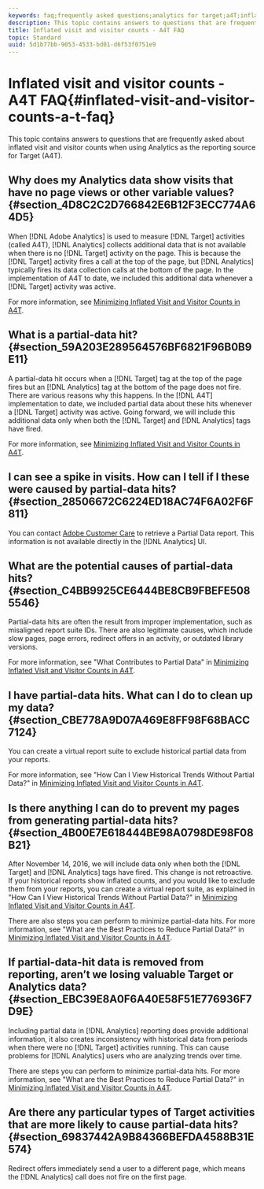 ```yaml
---
keywords: faq;frequently asked questions;analytics for target;a4T;inflated;visit;visitor;partial hit;orphaned;orphan;partial-hit
description: This topic contains answers to questions that are frequently asked about inflated visit and visitor counts when using Analytics as the reporting source for Target (A4T).
title: Inflated visit and visitor counts - A4T FAQ
topic: Standard
uuid: 5d1b77bb-9053-4533-bd01-d6f53f0751e9
---
```


# Inflated visit and visitor counts - A4T FAQ{#inflated-visit-and-visitor-counts-a-t-faq}

This topic contains answers to questions that are frequently asked about inflated visit and visitor counts when using Analytics as the reporting source for Target (A4T).

## Why does my Analytics data show visits that have no page views or other variable values? {#section_4D8C2C2D766842E6B12F3ECC774A64D5}

When [!DNL Adobe Analytics] is used to measure [!DNL Target] activities (called A4T), [!DNL Analytics] collects additional data that is not available when there is no [!DNL Target] activity on the page. This is because the [!DNL Target] activity fires a call at the top of the page, but [!DNL Analytics] typically fires its data collection calls at the bottom of the page. In the implementation of A4T to date, we included this additional data whenever a [!DNL Target] activity was active.

For more information, see [Minimizing Inflated Visit and Visitor Counts in A4T](../../../c-integrating-target-with-mac/a4t/c-a4t-troubleshooting/minimizing-inflated-visit-and-visitor-counts-a4t.md#concept_A515C2DE126E44B6AD97754C2C6D5235).

## What is a partial-data hit? {#section_59A203E289564576BF6821F96B0B9E11}

A partial-data hit occurs when a [!DNL Target] tag at the top of the page fires but an [!DNL Analytics] tag at the bottom of the page does not fire. There are various reasons why this happens. In the [!DNL A4T] implementation to date, we included partial data about these hits whenever a [!DNL Target] activity was active. Going forward, we will include this additional data only when both the [!DNL Target] and [!DNL Analytics] tags have fired.

For more information, see [Minimizing Inflated Visit and Visitor Counts in A4T](../../../c-integrating-target-with-mac/a4t/c-a4t-troubleshooting/minimizing-inflated-visit-and-visitor-counts-a4t.md#concept_A515C2DE126E44B6AD97754C2C6D5235).

## I can see a spike in visits. How can I tell if I these were caused by partial-data hits? {#section_28506672C6224ED18AC74F6A02F6F811}

You can contact [Adobe Customer Care](../../../cmp-resources-and-contact-information.md#reference_ACA3391A00EF467B87930A450050077C) to retrieve a Partial Data report. This information is not available directly in the [!DNL Analytics] UI.

## What are the potential causes of partial-data hits? {#section_C4BB9925CE6444BE8CB9FBEFE5085546}

Partial-data hits are often the result from improper implementation, such as misaligned report suite IDs. There are also legitimate causes, which include slow pages, page errors, redirect offers in an activity, or outdated library versions.

For more information, see "What Contributes to Partial Data" in [Minimizing Inflated Visit and Visitor Counts in A4T](../../../c-integrating-target-with-mac/a4t/c-a4t-troubleshooting/minimizing-inflated-visit-and-visitor-counts-a4t.md#concept_A515C2DE126E44B6AD97754C2C6D5235).

## I have partial-data hits. What can I do to clean up my data? {#section_CBE778A9D07A469E8FF98F68BACC7124}

You can create a virtual report suite to exclude historical partial data from your reports.

For more information, see "How Can I View Historical Trends Without Partial Data?" in [Minimizing Inflated Visit and Visitor Counts in A4T](../../../c-integrating-target-with-mac/a4t/c-a4t-troubleshooting/minimizing-inflated-visit-and-visitor-counts-a4t.md#concept_A515C2DE126E44B6AD97754C2C6D5235).

## Is there anything I can do to prevent my pages from generating partial-data hits? {#section_4B00E7E618444BE98A0798DE98F08B21}

After November 14, 2016, we will include data only when both the [!DNL Target] and [!DNL Analytics] tags have fired. This change is not retroactive. If your historical reports show inflated counts, and you would like to exclude them from your reports, you can create a virtual report suite, as explained in "How Can I View Historical Trends Without Partial Data?" in [Minimizing Inflated Visit and Visitor Counts in A4T](../../../c-integrating-target-with-mac/a4t/c-a4t-troubleshooting/minimizing-inflated-visit-and-visitor-counts-a4t.md#concept_A515C2DE126E44B6AD97754C2C6D5235).

There are also steps you can perform to minimize partial-data hits. For more information, see "What are the Best Practices to Reduce Partial Data?" in [Minimizing Inflated Visit and Visitor Counts in A4T](../../../c-integrating-target-with-mac/a4t/c-a4t-troubleshooting/minimizing-inflated-visit-and-visitor-counts-a4t.md#concept_A515C2DE126E44B6AD97754C2C6D5235).

## If partial-data-hit data is removed from reporting, aren’t we losing valuable Target or Analytics data? {#section_EBC39E8A0F6A40E58F51E776936F7D9E}

Including partial data in [!DNL Analytics] reporting does provide additional information, it also creates inconsistency with historical data from periods when there were no [!DNL Target] activities running. This can cause problems for [!DNL Analytics] users who are analyzing trends over time.

There are steps you can perform to minimize partial-data hits. For more information, see "What are the Best Practices to Reduce Partial Data?" in [Minimizing Inflated Visit and Visitor Counts in A4T](../../../c-integrating-target-with-mac/a4t/c-a4t-troubleshooting/minimizing-inflated-visit-and-visitor-counts-a4t.md#concept_A515C2DE126E44B6AD97754C2C6D5235).

## Are there any particular types of Target activities that are more likely to cause partial-data hits? {#section_69837442A9B84366BEFDA4588B31E574}

Redirect offers immediately send a user to a different page, which means the [!DNL Analytics] call does not fire on the first page. 
